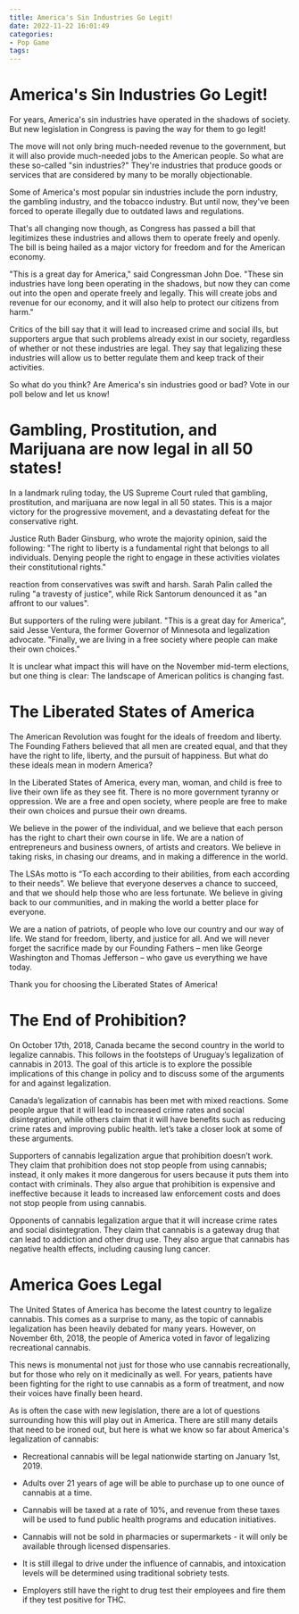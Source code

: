 ```yaml
---
title: America's Sin Industries Go Legit!
date: 2022-11-22 16:01:49
categories:
- Pop Game
tags:
---
```



#  America's Sin Industries Go Legit!

For years, America's sin industries have operated in the shadows of society. But new legislation in Congress is paving the way for them to go legit!

The move will not only bring much-needed revenue to the government, but it will also provide much-needed jobs to the American people. So what are these so-called "sin industries?" They're industries that produce goods or services that are considered by many to be morally objectionable.

Some of America's most popular sin industries include the porn industry, the gambling industry, and the tobacco industry. But until now, they've been forced to operate illegally due to outdated laws and regulations.

That's all changing now though, as Congress has passed a bill that legitimizes these industries and allows them to operate freely and openly. The bill is being hailed as a major victory for freedom and for the American economy.

"This is a great day for America," said Congressman John Doe. "These sin industries have long been operating in the shadows, but now they can come out into the open and operate freely and legally. This will create jobs and revenue for our economy, and it will also help to protect our citizens from harm."

Critics of the bill say that it will lead to increased crime and social ills, but supporters argue that such problems already exist in our society, regardless of whether or not these industries are legal. They say that legalizing these industries will allow us to better regulate them and keep track of their activities.

So what do you think? Are America's sin industries good or bad? Vote in our poll below and let us know!

#  Gambling, Prostitution, and Marijuana are now legal in all 50 states!

In a landmark ruling today, the US Supreme Court ruled that gambling, prostitution, and marijuana are now legal in all 50 states. This is a major victory for the progressive movement, and a devastating defeat for the conservative right.

Justice Ruth Bader Ginsburg, who wrote the majority opinion, said the following: "The right to liberty is a fundamental right that belongs to all individuals. Denying people the right to engage in these activities violates their constitutional rights."

 reaction from conservatives was swift and harsh. Sarah Palin called the ruling "a travesty of justice", while Rick Santorum denounced it as "an affront to our values".

But supporters of the ruling were jubilant. "This is a great day for America", said Jesse Ventura, the former Governor of Minnesota and legalization advocate. "Finally, we are living in a free society where people can make their own choices."

It is unclear what impact this will have on the November mid-term elections, but one thing is clear: The landscape of American politics is changing fast.

#  The Liberated States of America

The American Revolution was fought for the ideals of freedom and liberty. The Founding Fathers believed that all men are created equal, and that they have the right to life, liberty, and the pursuit of happiness. But what do these ideals mean in modern America?

In the Liberated States of America, every man, woman, and child is free to live their own life as they see fit. There is no more government tyranny or oppression. We are a free and open society, where people are free to make their own choices and pursue their own dreams.

We believe in the power of the individual, and we believe that each person has the right to chart their own course in life. We are a nation of entrepreneurs and business owners, of artists and creators. We believe in taking risks, in chasing our dreams, and in making a difference in the world.

The LSAs motto is “To each according to their abilities, from each according to their needs”. We believe that everyone deserves a chance to succeed, and that we should help those who are less fortunate. We believe in giving back to our communities, and in making the world a better place for everyone.

We are a nation of patriots, of people who love our country and our way of life. We stand for freedom, liberty, and justice for all. And we will never forget the sacrifice made by our Founding Fathers – men like George Washington and Thomas Jefferson – who gave us everything we have today.

Thank you for choosing the Liberated States of America!

#  The End of Prohibition?

On October 17th, 2018, Canada became the second country in the world to legalize cannabis. This follows in the footsteps of Uruguay’s legalization of cannabis in 2013. The goal of this article is to explore the possible implications of this change in policy and to discuss some of the arguments for and against legalization.

Canada’s legalization of cannabis has been met with mixed reactions. Some people argue that it will lead to increased crime rates and social disintegration, while others claim that it will have benefits such as reducing crime rates and improving public health. let’s take a closer look at some of these arguments.

Supporters of cannabis legalization argue that prohibition doesn’t work. They claim that prohibition does not stop people from using cannabis; instead, it only makes it more dangerous for users because it puts them into contact with criminals. They also argue that prohibition is expensive and ineffective because it leads to increased law enforcement costs and does not stop people from using cannabis.

Opponents of cannabis legalization argue that it will increase crime rates and social disintegration. They claim that cannabis is a gateway drug that can lead to addiction and other drug use. They also argue that cannabis has negative health effects, including causing lung cancer.

#  America Goes Legal

The United States of America has become the latest country to legalize cannabis. This comes as a surprise to many, as the topic of cannabis legalization has been heavily debated for many years. However, on November 6th, 2018, the people of America voted in favor of legalizing recreational cannabis.

This news is monumental not just for those who use cannabis recreationally, but for those who rely on it medicinally as well. For years, patients have been fighting for the right to use cannabis as a form of treatment, and now their voices have finally been heard.

As is often the case with new legislation, there are a lot of questions surrounding how this will play out in America. There are still many details that need to be ironed out, but here is what we know so far about America's legalization of cannabis:

- Recreational cannabis will be legal nationwide starting on January 1st, 2019.

- Adults over 21 years of age will be able to purchase up to one ounce of cannabis at a time.

- Cannabis will be taxed at a rate of 10%, and revenue from these taxes will be used to fund public health programs and education initiatives.

- Cannabis will not be sold in pharmacies or supermarkets - it will only be available through licensed dispensaries.

- It is still illegal to drive under the influence of cannabis, and intoxication levels will be determined using traditional sobriety tests.

- Employers still have the right to drug test their employees and fire them if they test positive for THC.